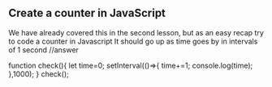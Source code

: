 ## Create a counter in JavaScript

We have already covered this in the second lesson, but as an easy recap try to code a counter in Javascript
It should go up as time goes by in intervals of 1 second
//answer

function check(){
    let time=0;
    setInterval(()=>{
        time+=1;
        console.log(time);
    },1000);
}
check();